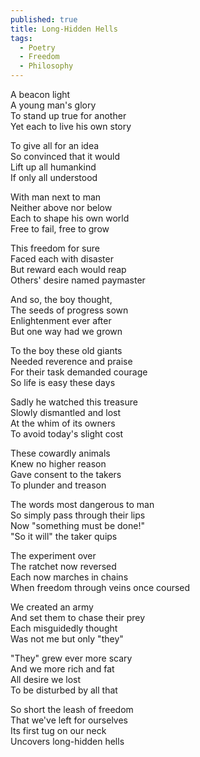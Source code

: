 ```yaml
---
published: true
title: Long-Hidden Hells
tags:
  - Poetry
  - Freedom
  - Philosophy
---
```

A beacon light  
A young man's glory  
To stand up true for another  
Yet each to live his own story  
  
To give all for an idea  
So convinced that it would  
Lift up all humankind  
If only all understood  
  
With man next to man  
Neither above nor below  
Each to shape his own world  
Free to fail, free to grow  
  
This freedom for sure  
Faced each with disaster  
But reward each would reap  
Others' desire named paymaster  
  
And so, the boy thought,  
The seeds of progress sown  
Enlightenment ever after  
But one way had we grown  
  
To the boy these old giants  
Needed reverence and praise  
For their task demanded courage  
So life is easy these days  
  
Sadly he watched this treasure  
Slowly dismantled and lost  
At the whim of its owners  
To avoid today's slight cost  
  
These cowardly animals  
Knew no higher reason  
Gave consent to the takers  
To plunder and treason  
  
The words most dangerous to man  
So simply pass through their lips  
Now "something must be done!"  
"So it will" the taker quips  
  
The experiment over  
The ratchet now reversed  
Each now marches in chains  
When freedom through veins once coursed  
  
We created an army  
And set them to chase their prey  
Each misguidedly thought  
Was not me but only "they"  
  
"They" grew ever more scary  
And we more rich and fat  
All desire we lost  
To be disturbed by all that  
  
So short the leash of freedom  
That we've left for ourselves  
Its first tug on our neck  
Uncovers long-hidden hells
